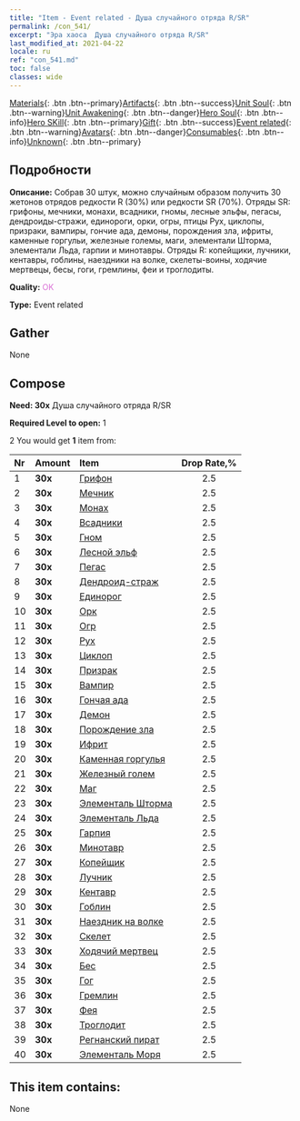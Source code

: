 ```yaml
---
title: "Item - Event related - Душа случайного отряда R/SR"
permalink: /con_541/
excerpt: "Эра хаоса  Душа случайного отряда R/SR"
last_modified_at: 2021-04-22
locale: ru
ref: "con_541.md"
toc: false
classes: wide
---
```

 [Materials](/ItemsRU/){: .btn .btn--primary}[Artifacts](/ItemsRU/Artifacts/){: .btn .btn--success}[Unit Soul](/ItemsRU/UnitSoul/){: .btn .btn--warning}[Unit Awakening](/ItemsRU/UnitAwakening/){: .btn .btn--danger}[Hero Soul](/ItemsRU/HeroSoul/){: .btn .btn--info}[Hero SKill](/ItemsRU/HeroSkill/){: .btn .btn--primary}[Gift](/ItemsRU/Gift/){: .btn .btn--success}[Event related](/ItemsRU/Events/){: .btn .btn--warning}[Avatars](/ItemsRU/Avatars/){: .btn .btn--danger}[Consumables](/ItemsRU/Consumables/){: .btn .btn--info}[Unknown](/ItemsRU/Unknown/){: .btn .btn--primary}

## Подробности
 **Описание:** Собрав 30 штук, можно случайным образом получить 30 жетонов отрядов редкости R (30%) или редкости SR (70%). Отряды SR: грифоны, мечники, монахи, всадники, гномы, лесные эльфы, пегасы, дендроиды-стражи, единороги, орки, огры, птицы Рух, циклопы, призраки, вампиры, гончие ада, демоны, порождения зла, ифриты, каменные горгульи, железные големы, маги, элементали Шторма, элементали Льда, гарпии и минотавры. Отряды R: копейщики, лучники, кентавры, гоблины, наездники на волке, скелеты-воины, ходячие мертвецы, бесы, гоги, гремлины, феи и троглодиты.

 **Quality:** <span style="color: #DA70D6">OK</span>

 **Type:** Event related

## Gather

  None

## Compose

 **Need: 30x** Душа случайного отряда R/SR

 **Required Level to open:** 1

 2 You would get **1** item  from:

  | Nr | Amount |     Item    | Drop Rate,% |
  |:---|:-------|:------------|:---------:|
  | 1 |  **30x** | [Грифон](/ItemsRU/unt_192/) | 2.5 | 
  | 2 |  **30x** | [Мечник](/ItemsRU/unt_193/) | 2.5 | 
  | 3 |  **30x** | [Монах](/ItemsRU/unt_194/) | 2.5 | 
  | 4 |  **30x** | [Всадники](/ItemsRU/unt_195/) | 2.5 | 
  | 5 |  **30x** | [Гном](/ItemsRU/unt_200/) | 2.5 | 
  | 6 |  **30x** | [Лесной эльф](/ItemsRU/unt_201/) | 2.5 | 
  | 7 |  **30x** | [Пегас](/ItemsRU/unt_202/) | 2.5 | 
  | 8 |  **30x** | [Дендроид-страж](/ItemsRU/unt_203/) | 2.5 | 
  | 9 |  **30x** | [Единорог](/ItemsRU/unt_204/) | 2.5 | 
  | 10 |  **30x** | [Орк](/ItemsRU/unt_219/) | 2.5 | 
  | 11 |  **30x** | [Огр](/ItemsRU/unt_220/) | 2.5 | 
  | 12 |  **30x** | [Рух](/ItemsRU/unt_221/) | 2.5 | 
  | 13 |  **30x** | [Циклоп](/ItemsRU/unt_222/) | 2.5 | 
  | 14 |  **30x** | [Призрак](/ItemsRU/unt_210/) | 2.5 | 
  | 15 |  **30x** | [Вампир](/ItemsRU/unt_211/) | 2.5 | 
  | 16 |  **30x** | [Гончая ада](/ItemsRU/unt_228/) | 2.5 | 
  | 17 |  **30x** | [Демон](/ItemsRU/unt_229/) | 2.5 | 
  | 18 |  **30x** | [Порождение зла](/ItemsRU/unt_230/) | 2.5 | 
  | 19 |  **30x** | [Ифрит](/ItemsRU/unt_231/) | 2.5 | 
  | 20 |  **30x** | [Каменная горгулья](/ItemsRU/unt_236/) | 2.5 | 
  | 21 |  **30x** | [Железный голем](/ItemsRU/unt_237/) | 2.5 | 
  | 22 |  **30x** | [Маг](/ItemsRU/unt_238/) | 2.5 | 
  | 23 |  **30x** | [Элементаль Шторма](/ItemsRU/unt_263/) | 2.5 | 
  | 24 |  **30x** | [Элементаль Льда](/ItemsRU/unt_264/) | 2.5 | 
  | 25 |  **30x** | [Гарпия](/ItemsRU/unt_245/) | 2.5 | 
  | 26 |  **30x** | [Минотавр](/ItemsRU/unt_248/) | 2.5 | 
  | 27 |  **30x** | [Копейщик](/ItemsRU/unt_190/) | 2.5 | 
  | 28 |  **30x** | [Лучник](/ItemsRU/unt_191/) | 2.5 | 
  | 29 |  **30x** | [Кентавр](/ItemsRU/unt_199/) | 2.5 | 
  | 30 |  **30x** | [Гоблин](/ItemsRU/unt_217/) | 2.5 | 
  | 31 |  **30x** | [Наездник на волке](/ItemsRU/unt_218/) | 2.5 | 
  | 32 |  **30x** | [Скелет](/ItemsRU/unt_208/) | 2.5 | 
  | 33 |  **30x** | [Ходячий мертвец](/ItemsRU/unt_209/) | 2.5 | 
  | 34 |  **30x** | [Бес](/ItemsRU/unt_226/) | 2.5 | 
  | 35 |  **30x** | [Гог](/ItemsRU/unt_227/) | 2.5 | 
  | 36 |  **30x** | [Гремлин](/ItemsRU/unt_235/) | 2.5 | 
  | 37 |  **30x** | [Фея](/ItemsRU/unt_262/) | 2.5 | 
  | 38 |  **30x** | [Троглодит](/ItemsRU/unt_244/) | 2.5 | 
  | 39 |  **30x** | [Регнанский пират](/ItemsRU/unt_273/) | 2.5 | 
  | 40 |  **30x** | [Элементаль Моря](/ItemsRU/unt_275/) | 2.5 | 


## This item contains:

  None

